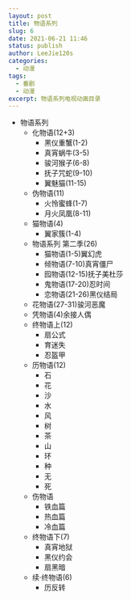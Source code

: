 ```yaml
---
layout: post
title: 物语系列
slug: 6
date: 2021-06-21 11:46
status: publish
author: LeeJie120s
categories: 
  - 动漫
tags: 
  - 番剧
  - 动漫
excerpt: 物语系列电视动画目录
---
```


- 物语系列
  - 化物语(12+3)
      - 黑仪重蟹(1-2)
      - 真宵蜗牛(3-5)
      - 骏河猴子(6-8)
      - 抚子咒蛇(9-10)
      - 翼魅猫(11-15)
  - 伪物语(11)
      - 火怜蜜蜂(1-7)
      - 月火凤凰(8-11)
  - 猫物语(4)
      - 翼家簇(1-4)
  - 物语系列 第二季(26)
    - 猫物语(1-5)翼幻虎
    - 倾物语(7-10)真宵僵尸
    - 囮物语(12-15)抚子美杜莎
    - 鬼物语(17-20)忍时间
    - 恋物语(21-26)黑仪结局
  - 花物语(27-31)骏河恶魔
  - 凭物语(4)余接人偶
  - 终物语上(12)
      - 扇公式
      - 育迷失
      - 忍盔甲
  - 历物语(12)
      - 石
      - 花
      - 沙
      - 水
      - 风
      - 树
      - 茶
      - 山
      - 环
      - 种
      - 无
      - 死
  - 伤物语
    - 铁血篇
    - 热血篇
    - 冷血篇
  - 终物语下(7)
      - 真宵地狱
      - 黑仪约会
      - 扇黑暗
  - 续·终物语(6)
      - 历反转
